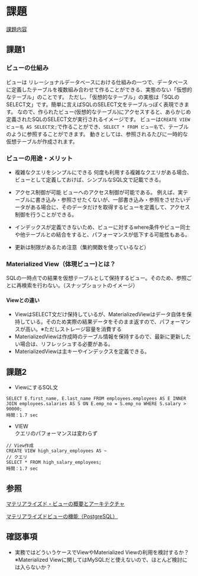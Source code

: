 # 課題

[課題内容](https://airtable.com/appPxhCPFYGqqN9YU/tblVlFr2q4lIqDKYc/viwX8r6DpCRp80swL/recica9F8d3kaCUWx?blocks=hide)

## 課題1

### ビューの仕組み

ビューは リレーショナルデータベースにおける仕組みの一つで、データベースに定義したテーブルを複数組み合わせて作ることができる、実態のない「仮想的なテーブル」のことです。
ただし、「仮想的なテーブル」の実態は「SQLのSELECT文」です。簡単に言えばSQLのSELECT文をテーブルっぽく表現できます。
なので、作られたビュー(仮想的なテーブル)にアクセスすると、あらかじめ定義されたSQLのSELECT文が実行されるイメージです。
ビューは`CREATE VIEW ビュー名 AS SELECT文;`で作ることができ、`SELECT * FROM ビュー名`で、テーブルのように参照することができます。
動きとしては、参照されるたびに一時的な仮想テーブルが作成されます。

### ビューの用途・メリット

- 複雑なクエリをシンプルにできる
何度も利用する複雑なクエリがある場合、ビューとして定義しておけば、シンプルなSQL文で記載できる。

- アクセス制御が可能
ビューへのアクセス制御が可能である。
例えば、実テーブルに書き込み・参照させたくないが、一部書き込み・参照をさせたいデータがある場合に、そのデータだけを取得するビューを定義して、アクセス制御を行うことができる。

- インデックスが定義できないため、ビューに対するwhere条件やビュー同士や他テーブルとの結合をすると、パフォーマンスが低下する可能性もある。

- 更新は制限があるため注意（集約関数を使っているなど）

### Materialized View（体現ビュー)とは？
SQLの一時点での結果を仮想テーブルとして保持するビュー。そのため、参照ごとに再検索を行わない。（スナップショットのイメージ）

#### Viewとの違い

- ViewはSELECT文だけ保持しているが、MaterializedViewはデータ自体を保持している。そのため実際の結果データをそのまま返すので、パフォーマンスが高い。※ただしストレージ容量を消費する
- MaterializedViewは作成時のテーブル情報を保持するので、最新に更新したい場合は、リフレッシュする必要がある。
- MaterializedViewは主キーやインデックスを定義できる。

## 課題2

- ViewにするSQL文

```
SELECT E.first_name, E.last_name FROM employees.employees AS E INNER JOIN employees.salaries AS S ON E.emp_no = S.emp_no WHERE S.salary > 90000;
時間：1.7 sec
```

- VIEW  
 クエリのパフォーマンスは変わらず
```
// View作成
CREATE VIEW high_salary_employees AS ~
// クエリ
SELECT * FROM high_salary_employees;
時間：1.7 sec
```

## 参照

[マテリアライズド・ビューの概要とアーキテクチャ](https://docs.oracle.com/cd/E57425_01/121/REPLN/repmview.htm#BABIIDJC)

[マテリアライズドビューの機能（PostgreSQL）](https://qiita.com/jiyu58546526/items/84182206f9c908b47d38)

## 確認事項

- 実務ではどういうケースでViewやMaterialized Viewの利用を検討するか？  
※Materialized Viewに関してはMySQLだと使えないので、ほとんど検討には入らないか？